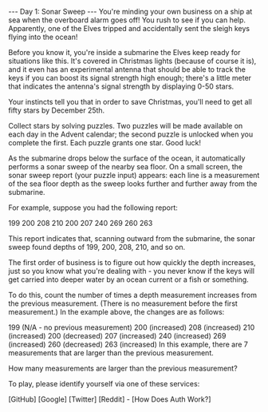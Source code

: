 --- Day 1: Sonar Sweep ---
You're minding your own business on a ship at sea when the overboard alarm goes off! You rush
to see if you can help. Apparently, one of the Elves tripped and accidentally sent the sleigh 
keys flying into the ocean!

Before you know it, you're inside a submarine the Elves keep ready for situations like this. 
It's covered in Christmas lights (because of course it is), and it even has an experimental 
antenna that should be able to track the keys if you can boost its signal strength high enough; 
there's a little meter that indicates the antenna's signal strength by displaying 0-50 stars.

Your instincts tell you that in order to save Christmas, you'll need to get all fifty stars by December 25th.

Collect stars by solving puzzles. Two puzzles will be made available on each day in the Advent calendar; 
the second puzzle is unlocked when you complete the first. Each puzzle grants one star. Good luck!

As the submarine drops below the surface of the ocean, it automatically performs a sonar sweep 
of the nearby sea floor. On a small screen, the sonar sweep report (your puzzle input) appears: each 
line is a measurement of the sea floor depth as the sweep looks further and further away from the submarine.

For example, suppose you had the following report:

199
200
208
210
200
207
240
269
260
263

This report indicates that, scanning outward from the submarine, the sonar sweep found depths 
of 199, 200, 208, 210, and so on.

The first order of business is to figure out how quickly the depth increases, just so you know 
what you're dealing with - you never know if the keys will get carried into deeper water by an 
ocean current or a fish or something.

To do this, count the number of times a depth measurement increases from the previous measurement. 
(There is no measurement before the first measurement.) In the example above, the changes are as follows:

199 (N/A - no previous measurement)
200 (increased)
208 (increased)
210 (increased)
200 (decreased)
207 (increased)
240 (increased)
269 (increased)
260 (decreased)
263 (increased)
In this example, there are 7 measurements that are larger than the previous measurement.

How many measurements are larger than the previous measurement?

To play, please identify yourself via one of these services:

[GitHub] [Google] [Twitter] [Reddit] - [How Does Auth Work?]